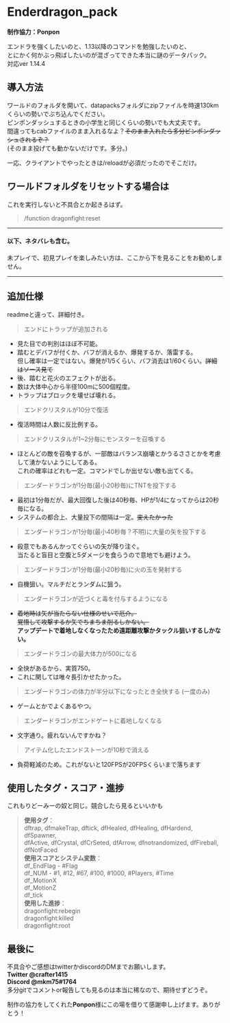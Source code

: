 # Enderdragon_pack

**制作協力：Ponpon**

エンドラを強くしたいのと、1.13以降のコマンドを勉強したいのと、  
とにかく何かぶっ飛ばしたいのが混ざってできた本当に謎のデータパック。  
対応ver 1.14.4

## 導入方法

ワールドのフォルダを開いて、datapacksフォルダにzipファイルを時速130kmくらいの勢いでぶち込んでください。  
ピンポンダッシュするときの小学生と同じくらいの勢いでも大丈夫です。  
間違ってもcabファイルのまま入れるなよ？~~そのまま入れたら多分ピンポンダッシュされるぞ？~~  
(そのまま投げても動かないだけです。多分。)

一応、クライアントでやったときは/reloadが必須だったのでそこだけ。

## ワールドフォルダをリセットする場合は

これを実行しないと不具合とか起きるはず。
>/function dragonfight:reset

- - - - - - - - - - - - - - - - - - - - - - - 
[](気合の連打)

#### 以下、ネタバレも含む。
未プレイで、初見プレイを楽しみたい方は、ここから下を見ることをお勧めしません。

- - - - - - - - - - - - - - - - - - - - - - - 
[](迫真の連打)

## 追加仕様

readmeと違って、詳細付き。
>エンドにトラップが追加される  
 - 見た目での判別はほぼ不可能。
 - 踏むとデバフが付くか、バフが消えるか、爆発するか、落雷する。  
   但し確率は一定ではない。爆発が1/5くらい、バフ消去は1/60くらい。~~詳細はソース見て~~
 - 後、踏むと花火のエフェクトが出る。
 - 数は大体中心から半径100mに500個程度。
 - トラップはブロックを壊せば壊れる。
>エンドクリスタルが10分で復活  
 - 復活時間は人数に反比例する。  
>エンドクリスタルが1~2分毎にモンスターを召喚する  
 - ほとんどの敵を召喚するが、一部敵はバランス崩壊とかうるささとかを考慮して湧かないようにしてある。  
   これの確率はどれも一定。コマンドでしか出せない敵も出てくる。
>エンダードラゴンが1分毎(最小20秒毎)にTNTを投下する  
 - 最初は1分毎だが、最大回復した後は40秒毎、HPが1/4になってからは20秒毎になる。
 - システムの都合上、大量投下の間隔は一定。~~変えたかった~~
>エンダードラゴンが1分毎(最小40秒毎？不明)に大量の矢を投下する  
 - 殺意でもあるんかってぐらいの矢が降り注ぐ。  
   当たると盲目と空腹と5ダメージを食らうので意地でも避けよう。
>エンダードラゴンが1分毎(最小20秒毎)に火の玉を発射する  
 - 自機狙い。マルチだとランダムに狙う。
>エンダードラゴンが近づくと毒を付与するようになる  
 - ~~着地時は矢が当たらない仕様のせいで厄介。~~  
   ~~覚悟して攻撃するか矢でちまちま削るしかない。~~  
   **アップデートで着地しなくなったため遠距離攻撃かタックル狙いするしかない。**  
>エンダードラゴンの最大体力が500になる  
 - 全快があるから、実質750。
 - これに関しては唯々長引かせたかった。
>エンダードラゴンの体力が半分以下になったとき全快する (一度のみ)  
 - ゲームとかでよくあるやつ。  
>エンダードラゴンがエンドゲートに着地しなくなる  
 - 文字通り。疲れないんですかね？  
>アイテム化したエンドストーンが10秒で消える  
 - 負荷軽減のため。これがないと120FPSが20FPSくらいまで落ちます
 
## 使用したタグ・スコア・進捗
これもりどーみーの奴と同じ。競合したら見るといいかも
> **使用タグ**：  
>   dftrap, dfmakeTrap, dftick, dfHealed, dfHealing, dfHardend, dfSpawner,  
>   dfActive, dfCrystal, dfCrSeted, dfArrow, dfnotrandomized, dfFireball, dfNotFaced  
> **使用スコアとシステム変数**：  
>   df_EndFlag - #Flag  
>   df_NUM - #1, #12, #67, #100, #1000, #Players, #Time  
>   df_MotionX  
>   df_MotionZ  
>   df_tick  
> **使用した進捗**：  
>   dragonfight:rebegin  
>   dragonfight:killed  
>   dragonfight:root  

## 最後に
不具合やご感想はtwitterかdiscordのDMまでお願いします。  
 **Twitter @crafter1415  
 Discord @mkm75#1764**  
多分gitでコメントor報告しても見るのは本当に稀なので、期待せずどうぞ。

制作の協力をしてくれた**Ponpon**様にこの場を借りて感謝申し上げます。ありがとう！
